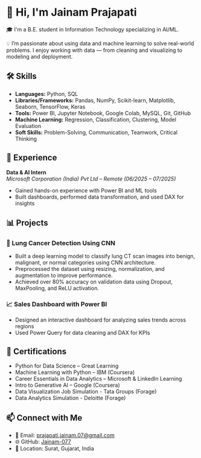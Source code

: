 # 👋 Hi, I'm Jainam Prajapati

🎓 I'm a B.E. student in Information Technology specializing in AI/ML.

💡 I’m passionate about using data and machine learning to solve real-world problems. I enjoy working with data — from cleaning and visualizing to modeling and deployment.

## 🛠️ Skills
- **Languages:** Python, SQL  
- **Libraries/Frameworks:** Pandas, NumPy, Scikit-learn, Matplotlib, Seaborn, TensorFlow, Keras  
- **Tools:** Power BI, Jupyter Notebook, Google Colab, MySQL, Git, GitHub  
- **Machine Learning:** Regression, Classification, Clustering, Model Evaluation  
- **Soft Skills:** Problem-Solving, Communication, Teamwork, Critical Thinking

## 💼 Experience
**Data & AI Intern**  
*Microsoft Corporation (India) Pvt Ltd – Remote (06/2025 – 07/2025)*  
- Gained hands-on experience with Power BI and ML tools  
- Built dashboards, performed data transformation, and used DAX for insights  

## 📊 Projects

### 🔬 Lung Cancer Detection Using CNN
- Built a deep learning model to classify lung CT scan images into benign, malignant, or normal categories using CNN architecture.
- Preprocessed the dataset using resizing, normalization, and augmentation to improve performance.
- Achieved over 80% accuracy on validation data using Dropout, MaxPooling, and ReLU activation.

### 📈 Sales Dashboard with Power BI
- Designed an interactive dashboard for analyzing sales trends across regions  
- Used Power Query for data cleaning and DAX for KPIs  

## 📜 Certifications
- Python for Data Science – Great Learning  
- Machine Learning with Python – IBM (Coursera)  
- Career Essentials in Data Analytics – Microsoft & LinkedIn Learning  
- Intro to Generative AI – Google (Coursera)
- Data Visualization Job Simulation - Tata Groups (Forage)
- Data Analytics Simulation - Deloitte (Forage)


## 📫 Connect with Me
- 📧 Email: prajapati.jainam.07@gmail.com  
- 🌐 GitHub: [Jainam-077](https://github.com/Jainam-077)  
- 📍 Location: Surat, Gujarat, India  
